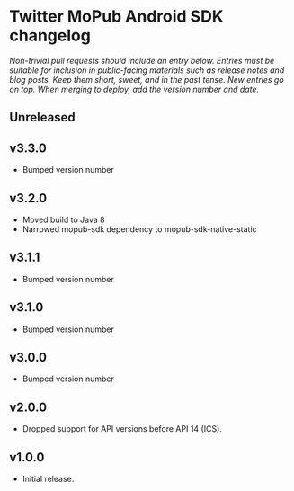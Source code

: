# Twitter MoPub Android SDK changelog
*Non-trivial pull requests should include an entry below. Entries must be suitable for inclusion in public-facing materials such as release notes and blog posts. Keep them short, sweet, and in the past tense. New entries go on top. When merging to deploy, add the version number and date.*

## Unreleased

## v3.3.0

* Bumped version number

## v3.2.0

* Moved build to Java 8
* Narrowed mopub-sdk dependency to mopub-sdk-native-static

## v3.1.1

* Bumped version number

## v3.1.0

* Bumped version number

## v3.0.0

* Bumped version number

## v2.0.0

* Dropped support for API versions before API 14 (ICS).

## v1.0.0

* Initial release.
